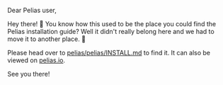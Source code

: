 Dear Pelias user,

Hey there! :wave: You know how this used to be the place you could find the Pelias installation guide? 
Well it didn't really belong here and we had to move it to another place. :grimacing:

Please head over to [pelias/pelias/INSTALL.md](https://github.com/pelias/pelias/blob/master/INSTALL.md) to find it.
It can also be viewed on [pelias.io](http://pelias.io/install.html).

See you there!
